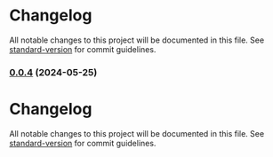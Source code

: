 # Changelog

All notable changes to this project will be documented in this file. See [standard-version](https://github.com/conventional-changelog/standard-version) for commit guidelines.

### [0.0.4](https://github.com/trace4eu/ebsi-services-wrapper/compare/v0.0.2...v0.0.4) (2024-05-25)

# Changelog

All notable changes to this project will be documented in this file. See [standard-version](https://github.com/conventional-changelog/standard-version) for commit guidelines.
